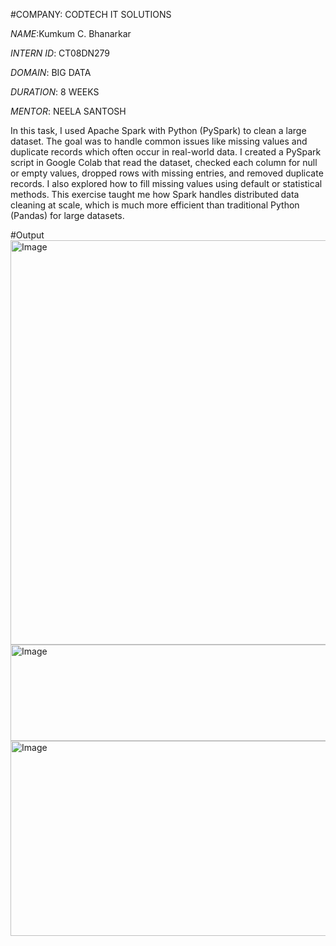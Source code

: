  #COMPANY: CODTECH IT SOLUTIONS

*NAME*:Kumkum C. Bhanarkar

*INTERN ID*: CT08DN279

*DOMAIN*: BIG DATA

*DURATION*: 8 WEEKS

*MENTOR*: NEELA SANTOSH

In this task, I used Apache Spark with Python (PySpark) to clean a large dataset. The goal was to handle common issues like missing values and duplicate records which often occur in real-world data. I created a PySpark script in Google Colab that read the dataset, checked each column for null or empty values, dropped rows with missing entries, and removed duplicate records. I also explored how to fill missing values using default or statistical methods. This exercise taught me how Spark handles distributed data cleaning at scale, which is much more efficient than traditional Python (Pandas) for large datasets.

#Output
<img width="1920" height="647" alt="Image" src="https://github.com/user-attachments/assets/9d0bab5b-83c1-4002-9e24-8318a02ce729" />
<img width="1920" height="154" alt="Image" src="https://github.com/user-attachments/assets/a15a39ca-5f3c-45fe-8556-78fb6ef88df1" />
<img width="1920" height="312" alt="Image" src="https://github.com/user-attachments/assets/16c44767-19dd-4b94-8b32-fc902ada6fa3" />
